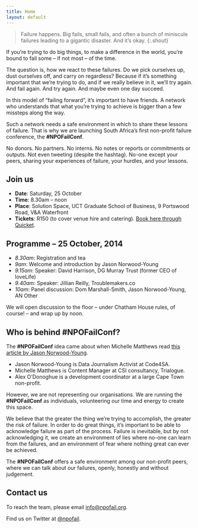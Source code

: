 ```yaml
---
title: Home
layout: default
---
```


> Failure happens. Big fails, small fails, and often a bunch of miniscule failures leading to a gigantic disaster. And it’s okay.
{:.shout}

If you’re trying to do big things, to make a difference in the world, you’re bound to fail some – if not most – of the time. 

The question is, how we react to these failures. Do we pick ourselves up, dust ourselves off, and carry on regardless? Because if it’s something important that we’re trying to do, and if we really believe in it, we’ll try again. And fail again. And try again. And maybe even one day succeed. 

In this model of “failing forward”, it’s important to have friends. A network who understands that what you’re trying to achieve is bigger than a few missteps along the way.

Such a network needs a safe environment in which to share these lessons of failure. That is why we are launching South Africa’s first non-profit failure conference, the **#NPOFailConf**. 

No donors. No partners. No interns. No notes or reports or commitments or outputs. Not even tweeting (despite the hashtag). No-one except your peers, sharing your experiences of failure, your hurdles, and your lessons.

## Join us

*	**Date**: Saturday, 25 October
*	**Time**: 8.30am – noon
*	**Place**: Solution Space, UCT Graduate School of Business, 9 Portswood Road, V&A Waterfront
*	**Tickets**: R150 (to cover venue hire and catering). [Book here through Quicket](https://www.quicket.co.za/events/6751-npofailconf/).

## Programme – 25 October, 2014

*	*8.30am*: Registration and tea
*	*9am*: Welcome and introduction by Jason Norwood-Young 
*	*9.15am*: Speaker: David Harrison, DG Murray Trust (former CEO of loveLife)
*	*9.40am*: Speaker: Jillian Reilly, Troublemakers.co
*	*10am*: Panel discussion: Dom Marshall-Smith, Jason Norwood-Young, AN Other

We will open discussion to the floor – under Chatham House rules, of course! – and wrap up by noon.

## Who is behind #NPOFailConf?

The **#NPOFailConf** idea came about when Michelle Matthews read [this article by Jason Norwood-Young](http://www.dailymaverick.co.za/opinionista/2014-08-29-what-ngos-can-learn-from-start-ups-about-failure/).

*	Jason Norwood-Young is Data Journalism Activist at Code4SA.
*	Michelle Matthews is Content Manager at CSI consultancy, Trialogue.
*	Alex O’Donoghue is a development coordinator at a large Cape Town non-profit.

However, we are not representing our organisations. We are running the **#NPOFailConf** as individuals, volunteering our time and energy to create this space.

We believe that the greater the thing we’re trying to accomplish, the greater the risk of failure. In order to do great things, it’s important to be able to acknowledge failure as part of the process. Failure is inevitable, but by not acknowledging it, we create an environment of lies where no-one can learn from the failures, and an environment of fear where nothing great can ever be achieved. 

The **#NPOFailConf** offers a safe environment among our non-profit peers, where we can talk about our failures, openly, honestly and without judgement.

## Contact us

To reach the team, please email [info@npofail.org](mailto:info@npofail.org).

Find us on Twitter at [@npofail](http://twitter.com/npofail).
